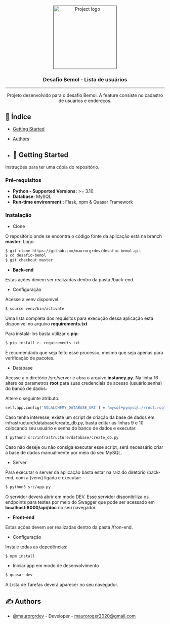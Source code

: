 <p align="center">
  <a href="" rel="noopener">
 <img width=200px height=200px src="https://i.imgur.com/6wj0hh6.jpg" alt="Project logo"></a>
</p>

<h3 align="center">Desafio Bemol - Lista de usuários</h3>


---

<p align="center"> Projeto desenvolvido para o desafio Bemol. A feature consiste no cadastro de usuários e endereços.
    <br> 
</p>

## 📝 Índice

- [Getting Started](#getting_started)
- [Authors](#authors)

- ## 🏁 Getting Started <a name = "getting_started"></a>

Instruções para ter uma cópia do repositório.

### Pré-requisitos

-   **Python - Supported Versions:** >= 3.10
-   **Database:** MySQL
-   **Run-time environment:**: Flask, npm & Quasar Framework

### Instalação

- Clone

O repositório onde se encontra o código fonte da aplicação está na branch **master**. Logo:

```bash
$ git clone https://github.com/maurorgrdev/desafio-bemol.git
$ cd desafio-bemol
$ git checkout master
```

-   **Back-end**

Estas ações devem ser realizadas dentro da pasta /back-end.

- Configuração

Acesse a venv disponível:

```bash
$ source venv/bin/activate
```

Uma lista completa dos requisitos para execução dessa aplicação está disponível no arquivo
**requirements.txt**

Para instalá-los basta utilizar o **pip**:

```bash
$ pip install r- requirements.txt
```
É recomendado que seja feito esse processo, mesmo que seja apenas para verificação de pacotes.

- Database

Acesse a o diretório /src/server e abra o arquivo **instancy.py**. 
Na linha 16 altere os parametros **root** para suas credenciais de acesso (usuário:senha) do banco de dados:

Altere o seguinte atributo:

```bash
self.app.config['SQLALCHEMY_DATABASE_URI'] = 'mysql+pymysql://root:root@localhost/street'
```

Caso tenha interesse, existe um script de criação da base de dados em infrastructure/database/create_db.py, basta editar as linhas 9 e 10 
colocando seu usuário e senha do banco de dados e executar:

```bash
$ python3 src/infrastructure/database/create_db.py
```

Caso não deseje ou não consiga executar esse script, será necessário criar a base de dados manualmente por meio do seu MySQL.

- Server

Para executar o server da aplicação basta estar na raiz do diretório /back-end, com a (venv) ligada e executar:

```bash
$ python3 src/app.py
```

O servidor deverá abrir em modo DEV. Esse servidor disponibiliza os endpoints para testes por meio do Swagger 
que pode ser acessado em **localhost:8000/api/doc** no seu navegador.

-   **Front-end**

Estas ações devem ser realizadas dentro da pasta /fron-end.

- Configuração

Instale todas as depedências:

```bash
$ npm install
```

- Iniciar app em modo de desenvolvimento

```bash
$ quasar dev
```

A Lista de Tarefas deverá aparecer no seu navegador.

## ✍️ Authors <a name = "authors"></a>

- [@maurorgrdev](https://github.com/maurorgrdev) - Developer - mauroroger2020@gmail.com
